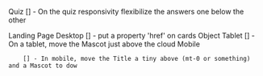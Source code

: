 


Quiz
[] - On the quiz responsivity flexibilize the answers one below the other 


Landing Page
    Desktop
        [] - put a property 'href' on cards Object
    Tablet
        [] - On a tablet, move the Mascot just above the cloud
    Mobile

        [] - In mobile, move the Title a tiny above (mt-0 or something) and a Mascot to dow

